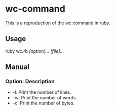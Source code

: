 # wc-command
This is a reproduction of the wc command in ruby.

## Usage
ruby wc.rb _[option]…_ _[file]…_

## Manual
### Option: Description
- -l: Print the number of lines.
- -w: Print the number of words.
- -c: Print the number of bytes.
